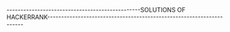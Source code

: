 
------------------------------------------------SOLUTIONS OF HACKERRANK---------------------------------------------------------------------
